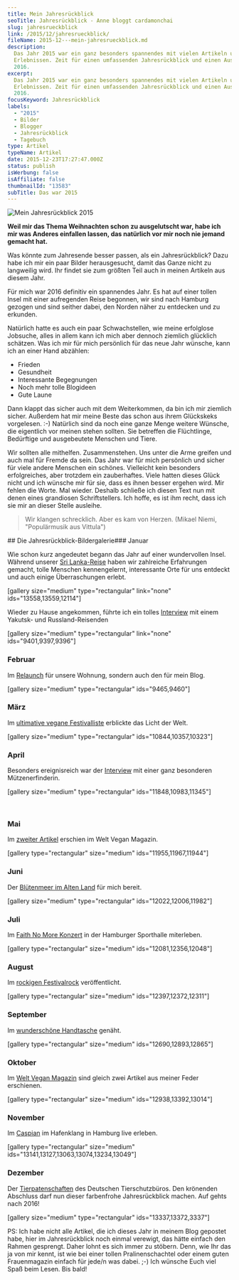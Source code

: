 ```yaml
---
title: Mein Jahresrückblick
seoTitle: Jahresrückblick - Anne bloggt cardamonchai
slug: jahresrueckblick
link: /2015/12/jahresrueckblick/
fileName: 2015-12---mein-jahresrueckblick.md
description:
  Das Jahr 2015 war ein ganz besonders spannendes mit vielen Artikeln und
  Erlebnissen. Zeit für einen umfassenden Jahresrückblick und einen Ausblick auf
  2016.
excerpt:
  Das Jahr 2015 war ein ganz besonders spannendes mit vielen Artikeln und
  Erlebnissen. Zeit für einen umfassenden Jahresrückblick und einen Ausblick auf
  2016.
focusKeyword: Jahresrückblick
labels:
  - "2015"
  - Bilder
  - Blogger
  - Jahresrückblick
  - Tagebuch
type: Artikel
typeName: Artikel
date: 2015-12-23T17:27:47.000Z
status: publish
isWerbung: false
isAffiliate: false
thumbnailId: "13583"
subTitle: Das war 2015
---
```


![Mein Jahresrückblick 2015](http://cardamonchai.com/wp-content/uploads/2015/12/22919389490_7c0fc91f99_z.jpg "Mein Jahresrückblick 2015")

<strong>Weil mir das Thema Weihnachten schon zu ausgelutscht war, habe ich mir
was Anderes einfallen lassen, das natürlich vor mir noch nie jemand gemacht
hat.</strong>

Was könnte zum Jahresende besser passen, als ein Jahresrückblick? Dazu habe ich
mir ein paar Bilder herausgesucht, damit das Ganze nicht zu langweilig wird. Ihr
findet sie zum größten Teil auch in meinen Artikeln aus diesem Jahr.

Für mich war 2016 definitiv ein spannendes Jahr. Es hat auf einer tollen Insel
mit einer aufregenden Reise begonnen, wir sind nach Hamburg gezogen und sind
seither dabei, den Norden näher zu entdecken und zu erkunden.

Natürlich hatte es auch ein paar Schwachstellen, wie meine erfolglose Jobsuche,
alles in allem kann ich mich aber dennoch ziemlich glücklich schätzen. Was ich
mir für mich persönlich für das neue Jahr wünsche, kann ich an einer Hand
abzählen:

<ul><li>Frieden</li><li>Gesundheit</li><li>Interessante Begegnungen</li><li>Noch mehr tolle Blogideen</li><li>Gute Laune</li></ul>

Dann klappt das sicher auch mit dem Weiterkommen, da bin ich mir ziemlich
sicher. Außerdem hat mir meine Beste das schon aus ihrem Glückskeks vorgelesen.
:-) Natürlich sind da noch eine ganze Menge weitere Wünsche, die eigentlich vor
meinen stehen sollten. Sie betreffen die Flüchtlinge, Bedürftige und
ausgebeutete Menschen und Tiere.

Wir sollten alle mithelfen. Zusammenstehen. Uns unter die Arme greifen und auch
mal für Fremde da sein. Das Jahr war für mich persönlich und sicher für viele
andere Menschen ein schönes. Vielleicht kein besonders erfolgreiches, aber
trotzdem ein zauberhaftes. Viele hatten dieses Glück nicht und ich wünsche mir
für sie, dass es ihnen besser ergehen wird. Mir fehlen die Worte. Mal wieder.
Deshalb schließe ich diesen Text nun mit denen eines grandiosen Schriftstellers.
Ich hoffe, es ist ihm recht, dass ich sie mir an dieser Stelle ausleihe.

<blockquote>Wir klangen schrecklich. Aber es kam von Herzen.
(Mikael Niemi, "Populärmusik aus Vittula")</blockquote>## Die Jahresrückblick-Bildergalerie### Januar

Wie schon kurz angedeutet begann das Jahr auf einer wundervollen Insel. Während
unserer [Sri Lanka-Reise](/2015/09/unterwegs-in-sri-lanka/) haben wir zahlreiche
Erfahrungen gemacht, tolle Menschen kennengelernt, interessante Orte für uns
entdeckt und auch einige Überraschungen erlebt.

[gallery size="medium" type="rectangular" link="none" ids="13558,13559,12114"]

Wieder zu Hause angekommen, führte ich ein tolles
[Interview](/2015/01/ich-hatte-noch-nie-heimweh/) mit einem Yakutsk- und
Russland-Reisenden

[gallery size="medium" type="rectangular" link="none" ids="9401,9397,9396"]

### Februar

Im [Relaunch](/2015/02/) für unsere Wohnung, sondern auch den für mein Blog.

[gallery size="medium" type="rectangular" ids="9465,9460"]

### März

Im [ultimative vegane Festivalliste](/2015/03/) erblickte das Licht der Welt.

[gallery size="medium" type="rectangular" ids="10844,10357,10323"]

### April

Besonders ereignisreich war der [Interview](/2015/04/) mit einer ganz besonderen
Mützenerfinderin.

[gallery size="medium" type="rectangular" ids="11848,10983,11345"]

&nbsp;

### Mai

Im [zweiter Artikel](/2015/05/) erschien im Welt Vegan Magazin.

[gallery type="rectangular" size="medium" ids="11955,11967,11944"]

### Juni

Der [Blütenmeer im Alten Land](/2015/06/) für mich bereit.

[gallery size="medium" type="rectangular" ids="12022,12006,11982"]

### Juli

Im [Faith No More Konzert](/2015/07/) in der Hamburger Sporthalle miterleben.

[gallery type="rectangular" size="medium" ids="12081,12356,12048"]

### August

Im [rockigen Festivalrock](/2015/08/) veröffentlicht.

[gallery type="rectangular" size="medium" ids="12397,12372,12311"]

### September

Im [wunderschöne Handtasche](/2015/09) genäht.

[gallery type="rectangular" size="medium" ids="12690,12893,12865"]

### Oktober

Im [Welt Vegan Magazin](/2015/10) sind gleich zwei Artikel aus meiner Feder
erschienen.

[gallery type="rectangular" size="medium" ids="12938,13392,13014"]

### November

Im [Caspian](/2015/11/) im Hafenklang in Hamburg live erleben.

[gallery type="rectangular" size="medium"
ids="13141,13127,13063,13074,13234,13049"]

### Dezember

Der [Tierpatenschaften](/2015/12/) des Deutschen Tierschutzbüros. Den krönenden
Abschluss darf nun dieser farbenfrohe Jahresrückblick machen. Auf gehts nach
2016!

[gallery size="medium" type="rectangular" ids="13337,13372,3337"]

PS: Ich habe nicht alle Artikel, die ich dieses Jahr in meinem Blog gepostet
habe, hier im Jahresrückblick noch einmal verewigt, das hätte einfach den Rahmen
gesprengt. Daher lohnt es sich immer zu stöbern. Denn, wie Ihr das ja von mir
kennt, ist wie bei einer tollen Pralinenschachtel oder einem guten Frauenmagazin
einfach für jede/n was dabei. ;-) Ich wünsche Euch viel Spaß beim Lesen. Bis
bald!

[](/2015/03/die-ultimative-vegane-festivalliste)

